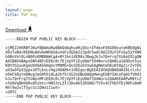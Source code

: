 ```yaml
---
layout: page
title: PGP key
---
```


<a href="/assets/goncalo.basto@gbit.pt.asc" target="_blank">Download <svg xmlns="http://www.w3.org/2000/svg" width="16" height="16" viewBox="0 0 24 24"><path d="M16 11h5l-9 10-9-10h5v-11h8v11zm3 8v3h-14v-3h-2v5h18v-5h-2z"/></svg></a>

```
-----BEGIN PGP PUBLIC KEY BLOCK-----

xjMEZJ9XRBYJKwYBBAHaRw8BAQdAghueRiDSc+ZfdesFXEGENsuteK0E8gNi
XDsTxB4/DEDNLWdvbmNhbG8uYmFzdG9AZ2JpdC5wdCA8Z29uY2Fsby5iYXN0
b0BnYml0LnB0PsKMBBAWCgA+BYJkn1dEBAsJBwgJkJu7Q+Frq7tUAxUICgQW
AAIBAhkBApsDAh4BFiEE0c0c7EjVpYFiEyUQm7tD4Wuru1QAALa1AQDut5yo
K8YYG2yuKgoUUX0A5kHqUcYM9MG+Qn3Z6a5VVwEAgMmtmhKuOY8g2jrZvY8S
eX3wOfp32ppx1KTLbvLs9gzOOARkn1dEEgorBgEEAZdVAQUBAQdAIkL+lsh/
o9eCkBytn6WvgJpGHhhiALA2bfh/5G3sGBoDAQgHwngEGBYIACoFgmSfV0QJ
kJu7Q+Frq7tUApsMFiEE0c0c7EjVpYFiEyUQm7tD4Wuru1QAAEEAAPwM6tcZ
xtUAVqQHdGRx85zbtcrHN3JcL2IJ3DvA65ZKOAD/TV5s4CFhD3fDj0OFx8mM
Hhl9wJxlTSycSz1Q9o1I1wY=
=20TC
-----END PGP PUBLIC KEY BLOCK-----

```
